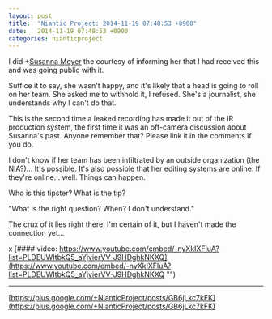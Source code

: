 ```yaml
---
layout: post
title:  "Niantic Project: 2014-11-19 07:48:53 +0900"
date:   2014-11-19 07:48:53 +0900
categories: nianticproject
---
```

I did +[Susanna Moyer](https://plus.google.com/101560858827970533247 "") the courtesy of informing her that I had received this and was going public with it.

Suffice it to say, she wasn't happy, and it's likely that a head is going to roll on her team. She asked me to withhold it, I refused. She's a journalist, she understands why I can't do that. 

This is the second time a leaked recording has made it out of the IR production system, the first time it was an off-camera discussion about Susanna's past. Anyone remember that? Please link it in the comments if you do.

I don't know if her team has been infiltrated by an outside organization (the NIA?)... It's possible. It's also possible that her editing systems are online. If they're online... well. Things can happen.

Who is this tipster? What is the tip?

"What is the right question? When? I don't understand."

The crux of it lies right there, I'm certain of it, but I haven't made the connection yet...

x
[#### video: https://www.youtube.com/embed/-nyXkIXFluA?list=PLDEUWItbkQ5_aYjvierVV-J9HDghkNKXQ](https://www.youtube.com/embed/-nyXkIXFluA?list=PLDEUWItbkQ5_aYjvierVV-J9HDghkNKXQ "")
- - -
[https://plus.google.com/+NianticProject/posts/GB6jLkc7kFK](https://plus.google.com/+NianticProject/posts/GB6jLkc7kFK)
